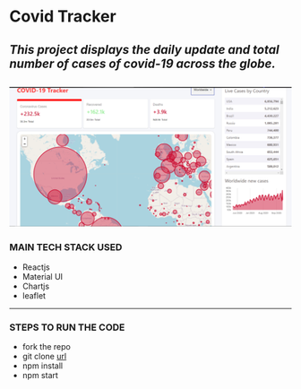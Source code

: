 # Covid Tracker
*This project displays the daily update and total number of cases of covid-19 across the globe.*
---
![Screenshot](https://github.com/karandevtyagi/Covid-Tracker/blob/master/public/demoimage.PNG) 
---

### MAIN TECH STACK USED
 - Reactjs
 - Material UI
 - Chartjs
 - leaflet

---

### STEPS TO RUN THE CODE
- fork the repo
- git clone [url](https://github.com/karandevtyagi/Covid-Tracker.git)
- npm install
- npm start

